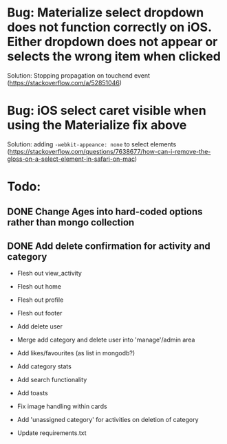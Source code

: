 # Bug: Materialize select dropdown does not function correctly on iOS. Either dropdown does not appear or selects the wrong item when clicked
Solution: Stopping propagation on touchend event (https://stackoverflow.com/a/52851046)

# Bug: iOS select caret visible when using the Materialize fix above
Solution: adding `-webkit-appeance: none` to select elements (https://stackoverflow.com/questions/7638677/how-can-i-remove-the-gloss-on-a-select-element-in-safari-on-mac)


# Todo:

## DONE Change Ages into hard-coded options rather than mongo collection
## DONE Add delete confirmation for activity and category

- Flesh out view_activity
- Flesh out home
- Flesh out profile
- Flesh out footer

- Add delete user
- Merge add category and delete user into 'manage'/admin area
- Add likes/favourites (as list in mongodb?)

- Add category stats
- Add search functionality

- Add toasts
- Fix image handling within cards

- Add 'unassigned category' for activities on deletion of category
- Update requirements.txt